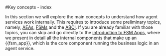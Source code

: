 #Key concepts - index

In this section we will explore the main concepts to understand how agent services
work internally. This requires to introduce some preliminary topics, namely, [AEAs](aea.md),
[FSMs](fsm.md) and the [ABCI](abci.md). If you are already familiar with those topics,
you can skip and go directly to the [introduction to FSM Apps](fsm_app_introduction.md), 
where we present in detail all the internal components that make up an {{fsm_app}}, 
which is the core component running the business logic in an agent service.
